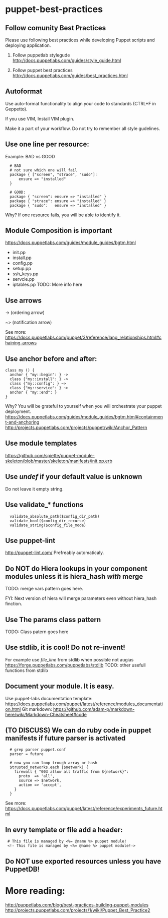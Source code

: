 puppet-best-practices
=====================

## Follow  comunity Best Practices
Please use following best practices while developing Puppet scripts and deploying application.

1. Follow puppetlab stylegude
http://docs.puppetlabs.com/guides/style_guide.html

2. Follow puppet best practices
http://docs.puppetlabs.com/guides/best_practices.html


##  Autoformat
Use auto-format functionality to align your code to standards (CTRL+F in Geppetto). 

If you use VIM, Install VIM plugin. 

Make it a part of your workflow. Do not try to remember all style gudelines. 

##  Use one line per resource:
Example: BAD vs GOOD 
```puppet
  # BAD
  # not sure which one will fail
  package { ["screen", "strace", "sudo"]: 
      ensure => "installed"
  }
```

```puppet
  # GOOD:
  package { "screen": ensure => "installed" }
  package { "strace": ensure => "installed" }
  package { "sudo":   ensure => "installed" }
```
Why? If one resource fails, you will be able to identify it.


## Module Composition is important
https://docs.puppetlabs.com/guides/module_guides/bgtm.html
- init.pp  
- install.pp 
- config.pp 
- setup.pp 
- ssh_keys.pp 
- servcie.pp 
- iptables.pp 
TODO: More info here

## Use arrows

-> (ordering arrow)

~> (notification arrow)

See more:  https://docs.puppetlabs.com/puppet/3/reference/lang_relationships.html#chaining-arrows


## Use anchor before and after: 

```puppet
class my () {
  anchor { "my::begin": } ->
  class {"my::install": } ->
  class {"my::config": } ~>
  class {"my::service": } ~>
  anchor { "my::end": }
}
```

Why? You will be grateful to yourself when you will orchestrate your puppet deployment.  
https://docs.puppetlabs.com/guides/module_guides/bgtm.html#containment-and-anchoring
http://projects.puppetlabs.com/projects/puppet/wiki/Anchor_Pattern



## Use module templates
https://github.com/spiette/puppet-module-skeleton/blob/master/skeleton/manifests/init.pp.erb


## Use *undef* if your default value is unknown
Do not leave it empty string. 


## Use validate_*  functions
```puppet
  validate_absolute_path($config_dir_path)
  validate_bool($config_dir_recurse)
  validate_string($config_file_mode)
```

## Use puppet-lint
http://puppet-lint.com/
Prefreably automaticaly. 

## Do NOT do Hiera lookups in your component modules unless it is hiera_hash _with_ merge
TODO: merge vars pattern goes here. 

FYI: Next version of hiera will merge parameters even without hiera_hash finction. 

## Use The params class pattern
TODO: Class patern goes here


## Use stdlib, it is cool! Do not re-invent!
For example use *file_line* from stdlib when possible not augias
https://forge.puppetlabs.com/puppetlabs/stdlib
TODO: other usefull functions from stdlib


## Document your module. It is easy. 
Use puppet-labs documentation template: 
https://docs.puppetlabs.com/puppet/latest/reference/modules_documentation.html
Git markdown: 
https://github.com/adam-p/markdown-here/wiki/Markdown-Cheatsheet#code


## (TO DISCUSS) We can do ruby code in puppet manifests if future parser is activated 

```
  # grep parser puppet.conf
  parser = future
```
  
```puppet
  # now you can loop trough array or hash
  $trusted_networks.each |$network| {
    firewall { "003 allow all traffic from ${network}":
      proto  => 'all',
      source => $network,
      action => 'accept',
    }
  }
```

See more: https://docs.puppetlabs.com/puppet/latest/reference/experiments_future.html



## In evry template or file add a header: 

     # This file is managed by <%= @name %> puppet module! 
     <!- This file is managed by <%= @name %> puppet module!-> 

## Do NOT use exported resources unless you have PuppetDB! 


# More reading: 
http://puppetlabs.com/blog/best-practices-building-puppet-modules
http://projects.puppetlabs.com/projects/1/wiki/Puppet_Best_Practice2
